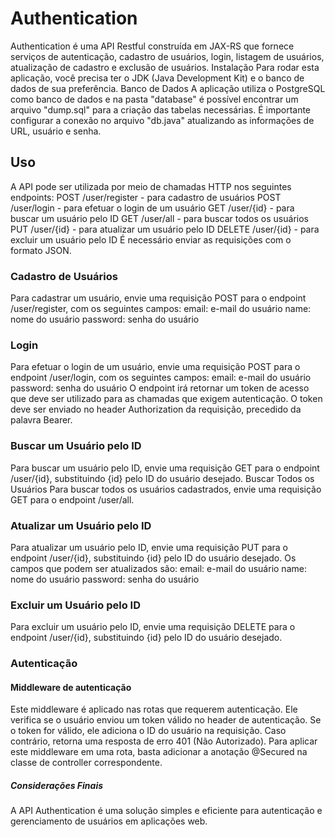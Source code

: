 # Authentication
Authentication é uma API Restful construída em JAX-RS que fornece serviços de autenticação, cadastro de usuários, login, listagem de usuários, atualização de cadastro e exclusão de usuários.
Instalação
Para rodar esta aplicação, você precisa ter o JDK (Java Development Kit) e o banco de dados de sua preferência. 
Banco de Dados
A aplicação utiliza o PostgreSQL como banco de dados e na pasta "database" é possível encontrar um arquivo "dump.sql" para a criação das tabelas necessárias. É importante configurar a conexão no arquivo "db.java" atualizando as informações de URL, usuário e senha.

## Uso
A API pode ser utilizada por meio de chamadas HTTP nos seguintes endpoints:
POST /user/register - para cadastro de usuários
POST /user/login - para efetuar o login de um usuário
GET /user/{id} - para buscar um usuário pelo ID
GET /user/all - para buscar todos os usuários
PUT /user/{id} - para atualizar um usuário pelo ID
DELETE /user/{id} - para excluir um usuário pelo ID
É necessário enviar as requisições com o formato JSON.

###  Cadastro de Usuários
Para cadastrar um usuário, envie uma requisição POST para o endpoint /user/register, com os seguintes campos:
email: e-mail do usuário
name: nome do usuário
password: senha do usuário

###  Login
Para efetuar o login de um usuário, envie uma requisição POST para o endpoint /user/login, com os seguintes campos:
email: e-mail do usuário
password: senha do usuário
O endpoint irá retornar um token de acesso que deve ser utilizado para as chamadas que exigem autenticação. O token deve ser enviado no header Authorization da requisição, precedido da palavra Bearer.

###  Buscar um Usuário pelo ID
Para buscar um usuário pelo ID, envie uma requisição GET para o endpoint /user/{id}, substituindo {id} pelo ID do usuário desejado.
Buscar Todos os Usuários
Para buscar todos os usuários cadastrados, envie uma requisição GET para o endpoint /user/all.

###  Atualizar um Usuário pelo ID
Para atualizar um usuário pelo ID, envie uma requisição PUT para o endpoint /user/{id}, substituindo {id} pelo ID do usuário desejado. Os campos que podem ser atualizados são:
email: e-mail do usuário
name: nome do usuário
password: senha do usuário

###  Excluir um Usuário pelo ID
Para excluir um usuário pelo ID, envie uma requisição DELETE para o endpoint /user/{id}, substituindo {id} pelo ID do usuário desejado.

###  Autenticação
####  Middleware de autenticação
Este middleware é aplicado nas rotas que requerem autenticação. Ele verifica se o usuário enviou um token válido no header de autenticação. Se o token for válido, ele adiciona o ID do usuário na requisição. Caso contrário, retorna uma resposta de erro 401 (Não Autorizado).
Para aplicar este middleware em uma rota, basta adicionar a anotação @Secured na classe de controller correspondente.

##### Considerações Finais
A API Authentication é uma solução simples e eficiente para autenticação e gerenciamento de usuários em aplicações web.
